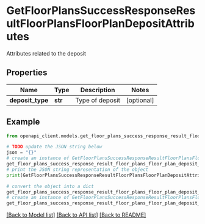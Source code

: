 # GetFloorPlansSuccessResponseResultFloorPlansFloorPlanDepositAttributes

Attributes related to the deposit

## Properties

Name | Type | Description | Notes
------------ | ------------- | ------------- | -------------
**deposit_type** | **str** | Type of deposit | [optional] 

## Example

```python
from openapi_client.models.get_floor_plans_success_response_result_floor_plans_floor_plan_deposit_attributes import GetFloorPlansSuccessResponseResultFloorPlansFloorPlanDepositAttributes

# TODO update the JSON string below
json = "{}"
# create an instance of GetFloorPlansSuccessResponseResultFloorPlansFloorPlanDepositAttributes from a JSON string
get_floor_plans_success_response_result_floor_plans_floor_plan_deposit_attributes_instance = GetFloorPlansSuccessResponseResultFloorPlansFloorPlanDepositAttributes.from_json(json)
# print the JSON string representation of the object
print(GetFloorPlansSuccessResponseResultFloorPlansFloorPlanDepositAttributes.to_json())

# convert the object into a dict
get_floor_plans_success_response_result_floor_plans_floor_plan_deposit_attributes_dict = get_floor_plans_success_response_result_floor_plans_floor_plan_deposit_attributes_instance.to_dict()
# create an instance of GetFloorPlansSuccessResponseResultFloorPlansFloorPlanDepositAttributes from a dict
get_floor_plans_success_response_result_floor_plans_floor_plan_deposit_attributes_from_dict = GetFloorPlansSuccessResponseResultFloorPlansFloorPlanDepositAttributes.from_dict(get_floor_plans_success_response_result_floor_plans_floor_plan_deposit_attributes_dict)
```
[[Back to Model list]](../README.md#documentation-for-models) [[Back to API list]](../README.md#documentation-for-api-endpoints) [[Back to README]](../README.md)


